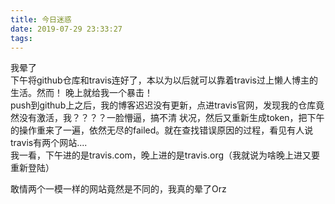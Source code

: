 ```yaml
---
title: 今日迷惑
date: 2019-07-29 23:33:27
tags: 
---
```

我晕了  
下午将github仓库和travis连好了，本以为以后就可以靠着travis过上懒人博主的生活。然而！
晚上就给我一个暴击！  
push到github上之后，我的博客迟迟没有更新，点进travis官网，发现我的仓库竟然没有激活，我？？？？一脸懵逼，搞不清
状况，然后又重新生成token，把下午的操作重来了一遍，依然无尽的failed。就在查找错误原因的过程，看见有人说travis有两个网站....  
我一看，下午进的是travis.com，晚上进的是travis.org（我就说为啥晚上进又要重新登陆）  

敢情两个一模一样的网站竟然是不同的，我真的晕了Orz
